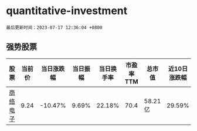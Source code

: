 # quantitative-investment

`最后更新时间：2023-07-17 12:36:04 +0800`

## 强势股票

|股票|当前价|当日涨跌幅|当日振幅|当日换手率|市盈率TTM|总市值|近10日涨跌幅|
|----|----|----|----|----|----|----|----|
|[商络电子](https://xueqiu.com/S/SZ300975)|9.24|-10.47%|9.69%|22.18%|70.4|58.21亿|29.59%|
